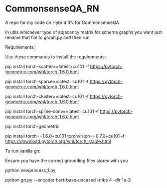 # CommonsenseQA_RN
A repo for my code on Hybrid RN for CommonsenseQA

In utils whichever type of adjacency matrix for schema graphs you want just rename that file to graph.py and then run 

Requirements:

Use these commands to install the requirements:

pip install torch-scatter==latest+cu101 -f https://pytorch-geometric.com/whl/torch-1.6.0.html

pip install torch-sparse==latest+cu101 -f https://pytorch-geometric.com/whl/torch-1.6.0.html

pip install torch-cluster==latest+cu101 -f https://pytorch-geometric.com/whl/torch-1.6.0.html

pip install torch-spline-conv==latest+cu101 -f https://pytorch-geometric.com/whl/torch-1.6.0.html

pip install torch-geometric

pip install torch==1.6.0+cu101 torchvision==0.7.0+cu101 -f https://download.pytorch.org/whl/torch_stable.html

To run vanilla gn:

Ensure you have the correct grounding files stores with you

python newprocess_1.py

python gn.py --encoder bert-base-uncased -mbs 4 -dlr 1e-3
